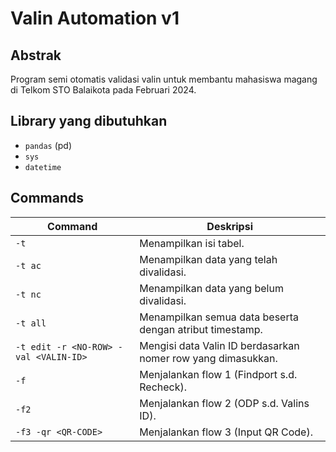 # Valin Automation v1

## Abstrak
Program semi otomatis validasi valin untuk membantu mahasiswa magang di Telkom STO Balaikota pada Februari 2024.

## Library yang dibutuhkan
- `pandas` (pd)
- `sys`
- `datetime`

## Commands
| Command                            | Deskripsi                                                                                           |
|------------------------------------|-----------------------------------------------------------------------------------------------------|
| `-t`                               | Menampilkan isi tabel.                                                                              |
| `-t ac`                            | Menampilkan data yang telah divalidasi.                                                            |
| `-t nc`                            | Menampilkan data yang belum divalidasi.                                                             |
| `-t all`                           | Menampilkan semua data beserta dengan atribut timestamp.                                             |
| `-t edit -r <NO-ROW> -val <VALIN-ID>` | Mengisi data Valin ID berdasarkan nomer row yang dimasukkan.                                        |
| `-f`                               | Menjalankan flow 1 (Findport s.d. Recheck).                                                         |
| `-f2`                              | Menjalankan flow 2 (ODP s.d. Valins ID).                                                            |
| `-f3 -qr <QR-CODE>`                | Menjalankan flow 3 (Input QR Code).                                                                 |
